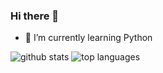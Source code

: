 ### Hi there 👋

- 🌱 I’m currently learning Python


![github stats](https://github-readme-stats.vercel.app/api?username=alexsouza27&show_icons=true&hide_title=false)
![top languages](https://github-readme-stats.vercel.app/api/top-langs/?username=alexsouza27)


<!--
**alexsouza27/alexsouza27** is a ✨ _special_ ✨ repository because its `README.md` (this file) appears on your GitHub profile.



Here are some ideas to get you started:

- 🔭 I’m currently working on ...

- 👯 I’m looking to collaborate on ...
- 🤔 I’m looking for help with ...
- 💬 Ask me about ...
- 📫 How to reach me: ...
- 😄 Pronouns: ...
- ⚡ Fun fact: ...
-->
